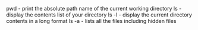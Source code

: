 pwd - print the absolute path name of the current working directory
ls - display the contents list of your directory
ls -l - display the current directory contents in a long
format 
ls -a - lists all the files including hidden files
